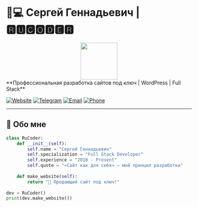 # 👨💻 Сергей Геннадьевич | 🆁🆄🅲🅾🅳🅴🆁 
<div id="header" align="center">
  <img src="https://media.giphy.com/media/M9gbBd9nbDrOTu1Mqx/giphy.gif" width="100"/>
</div>
**Профессиональная разработка сайтов под ключ | WordPress | Full Stack**

[![Website](https://img.shields.io/badge/🌐-Сайт_Рукодер-8A2BE2?style=flat)](https://рукодер.рф/)
[![Telegram](https://img.shields.io/badge/💬-Telegram-0088CC?style=flat&logo=telegram)](https://t.me/RussCoder)
[![Email](https://img.shields.io/badge/📧-Email-D14836?style=flat&logo=gmail)](mailto:support@рукодер.рф)
[![Phone](https://img.shields.io/badge/📞-WhatsApp-25D366?style=flat&logo=whatsapp)](https://wa.me/79859855397)

---

## 🚀 Обо мне
```python
class RuCoder:
    def __init__(self):
        self.name = "Сергей Геннадьевич"
        self.specialization = "Full Stack Developer"
        self.experience = "2018 - Present"
        self.quote = "«Сайт как для себя» — мой принцип разработки"
    
    def make_website(self):
        return "🚀 Продающий сайт под ключ!"
        
dev = RuCoder()
print(dev.make_website())
